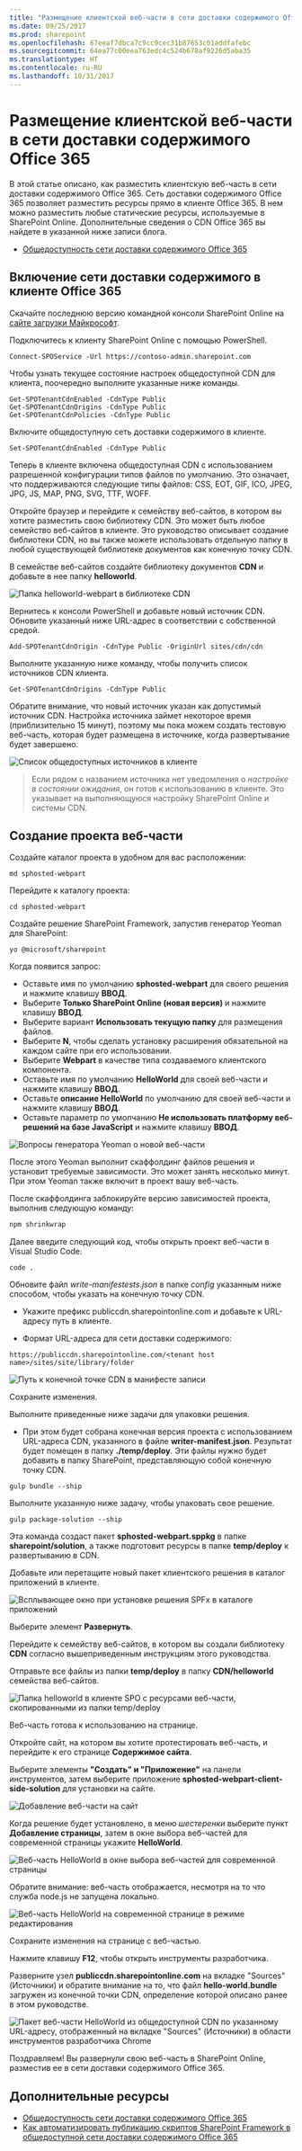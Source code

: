 ```yaml
---
title: "Размещение клиентской веб-части в сети доставки содержимого Office 365"
ms.date: 09/25/2017
ms.prod: sharepoint
ms.openlocfilehash: 67eeaf7dbca7c9cc9cec31b87653c01addfafebc
ms.sourcegitcommit: 64ea77c00eea763edc4c524b678af9226d5aba35
ms.translationtype: HT
ms.contentlocale: ru-RU
ms.lasthandoff: 10/31/2017
---
```

# <a name="hosting-client-side-web-part-from-office-365-cdn"></a>Размещение клиентской веб-части в сети доставки содержимого Office 365

В этой статье описано, как разместить клиентскую веб-часть в сети доставки содержимого Office 365. Сеть доставки содержимого Office 365 позволяет разместить ресурсы прямо в клиенте Office 365. В нем можно разместить любые статические ресурсы, используемые в SharePoint Online. Дополнительные сведения о CDN Office 365 вы найдете в указанной ниже записи блога.

* [Общедоступность сети доставки содержимого Office 365](https://dev.office.com/blogs/general-availability-of-office-365-cdn)

## <a name="enable-cdn-in-your-office-365-tenant"></a>Включение сети доставки содержимого в клиенте Office 365
Скачайте последнюю версию командной консоли SharePoint Online на [сайте загрузки Майкрософт](https://www.microsoft.com/en-us/download/details.aspx?id=35588).

Подключитесь к клиенту SharePoint Online с помощью PowerShell.
```
Connect-SPOService -Url https://contoso-admin.sharepoint.com
```

Чтобы узнать текущее состояние настроек общедоступной CDN для клиента, поочередно выполните указанные ниже команды. 
```
Get-SPOTenantCdnEnabled -CdnType Public
Get-SPOTenantCdnOrigins -CdnType Public
Get-SPOTenantCdnPolicies -CdnType Public
```
Включите общедоступную сеть доставки содержимого в клиенте.
```
Set-SPOTenantCdnEnabled -CdnType Public
```
Теперь в клиенте включена общедоступная CDN с использованием разрешенной конфигурации типов файлов по умолчанию. Это означает, что поддерживаются следующие типы файлов: CSS, EOT, GIF, ICO, JPEG, JPG, JS, MAP, PNG, SVG, TTF, WOFF.

Откройте браузер и перейдите к семейству веб-сайтов, в котором вы хотите разместить свою библиотеку CDN. Это может быть любое семейство веб-сайтов в клиенте. Это руководство описывает создание библиотеки CDN, но вы также можете использовать отдельную папку в любой существующей библиотеке документов как конечную точку CDN.

В семействе веб-сайтов создайте библиотеку документов **CDN** и добавьте в нее папку **helloworld**.

![Папка helloworld-webpart в библиотеке CDN](../../../images/cdn-helloworld-folder.png) 

Вернитесь к консоли PowerShell и добавьте новый источник CDN. Обновите указанный ниже URL-адрес в соответствии с собственной средой. 
```
Add-SPOTenantCdnOrigin -CdnType Public -OriginUrl sites/cdn/cdn
```
Выполните указанную ниже команду, чтобы получить список источников CDN клиента.
```
Get-SPOTenantCdnOrigins -CdnType Public
```
Обратите внимание, что новый источник указан как допустимый источник CDN. Настройка источника займет некоторое время (приблизительно 15 минут), поэтому мы пока можем создать тестовую веб-часть, которая будет размещена в источнике, когда развертывание будет завершено. 

![Список общедоступных источников в клиенте](../../../images/cdn-public-origins.png)

> Если рядом с названием источника нет уведомления о *настройке в состоянии ожидания*, он готов к использованию в клиенте. Это указывает на выполняющуюся настройку SharePoint Online и системы CDN. 

## <a name="creating-a-new-web-part-project"></a>Создание проекта веб-части

Создайте каталог проекта в удобном для вас расположении:

```
md sphosted-webpart
```
    
Перейдите к каталогу проекта:

```
cd sphosted-webpart
```

Создайте решение SharePoint Framework, запустив генератор Yeoman для SharePoint:

```
yo @microsoft/sharepoint
```
    
Когда появится запрос:

* Оставьте имя по умолчанию **sphosted-webpart** для своего решения и нажмите клавишу **ВВОД**.
* Выберите **Только SharePoint Online (новая версия)** и нажмите клавишу **ВВОД**.
* Выберите вариант **Использовать текущую папку** для размещения файлов.
* Выберите **N**, чтобы сделать установку расширения обязательной на каждом сайте при его использовании. 
* Выберите **Webpart** в качестве типа создаваемого клиентского компонента. 
* Оставьте имя по умолчанию **HelloWorld** для своей веб-части и нажмите клавишу **ВВОД**.
* Оставьте **описание HelloWorld** по умолчанию для своей веб-части и нажмите клавишу **ВВОД**.
* Оставьте параметр по умолчанию **Не использовать платформу веб-решений на базе JavaScript** и нажмите клавишу **ВВОД**.

![Вопросы генератора Yeoman о новой веб-части](../../../images/cdn-create-webpart-yo.png)

После этого Yeoman выполнит скаффолдинг файлов решения и установит требуемые зависимости. Это может занять несколько минут. При этом Yeoman также включит в проект вашу веб-часть.

После скаффолдинга заблокируйте версию зависимостей проекта, выполнив следующую команду:

```sh
npm shrinkwrap
```

Далее введите следующий код, чтобы открыть проект веб-части в Visual Studio Code:

```
code .
```
Обновите файл *write-manifestests.json* в папке *config* указанным ниже способом, чтобы указать на конечную точку CDN. 
- Укажите префикс publiccdn.sharepointonline.com и добавьте к URL-адресу путь в клиенте.
* Формат URL-адреса для сети доставки содержимого:
```
https://publiccdn.sharepointonline.com/<tenant host name>/sites/site/library/folder
```

![Путь к конечной точке CDN в манифесте записи](../../../images/cdn-write-manifest-json.png)

Сохраните изменения.

Выполните приведенные ниже задачи для упаковки решения.
* При этом будет собрана конечная версия проекта с использованием URL-адреса CDN, указанного в файле **writer-manifest.json**. Результат будет помещен в папку **./temp/deploy**. Эти файлы нужно будет добавить в папку SharePoint, представляющую собой конечную точку CDN. 

```
gulp bundle --ship
```

Выполните указанную ниже задачу, чтобы упаковать свое решение.

```
gulp package-solution --ship
```

Эта команда создаст пакет **sphosted-webpart.sppkg** в папке **sharepoint/solution**, а также подготовит ресурсы в папке **temp/deploy** к развертыванию в CDN.

Добавьте или перетащите новый пакет клиентского решения в каталог приложений в клиенте. 

![Всплывающее окно при установке решения SPFx в каталоге приложений](../../../images/cdn-upload-solution-to-app-catalog.png)

Выберите элемент **Развернуть**.

Перейдите к семейству веб-сайтов, в котором вы создали библиотеку **CDN** согласно вышеприведенным инструкциям этого руководства.

Отправьте все файлы из папки **temp/deploy** в папку **CDN/helloworld** семейства веб-сайтов. 

![Папка helloworld в клиенте SPO с ресурсами веб-части, скопированными из папки temp/deploy](../../../images/cdn-web-part-files-in-folder.png)

Веб-часть готова к использованию на странице.

Откройте сайт, на котором вы хотите протестировать веб-часть, и перейдите к его странице **Содержимое сайта**.

Выберите элементы **"Создать" и "Приложение"** на панели инструментов, затем выберите приложение **sphosted-webpart-client-side-solution** для установки на сайте.

![Добавление веб-части на сайт](../../../images/cdn-add-webpart-to-site.png)

Когда решение будет установлено, в меню *шестеренки* выберите пункт **Добавление страницы**, затем в окне выбора веб-частей для современной страницы укажите **HelloWorld**.

![Веб-часть HelloWorld в окне выбора веб-частей для современной страницы](../../../images/cdn-web-part-picker.png)

Обратите внимание: веб-часть отображается, несмотря на то что служба node.js не запущена локально. 

![Веб-часть HelloWorld на современной странице в режиме редактирования](../../../images/cdn-web-part-rendering.png)

Сохраните изменения на странице с веб-частью.

Нажмите клавишу **F12**, чтобы открыть инструменты разработчика.

Разверните узел **publiccdn.sharepointonline.com** на вкладке "Sources" (Источники) и обратите внимание на то, что файл **hello-world.bundle** загружен из конечной точки CDN, определение которой описано ранее в этом руководстве.

![Пакет веб-части HelloWorld из общедоступной CDN по указанному URL-адресу, отображенный на вкладке "Sources" (Источники) в области инструментов разработчика Chrome](../../../images/cdn-web-part-f12-source.png)

Поздравляем! Вы развернули свою веб-часть в SharePoint Online, разместив ее в сети доставки содержимого Office 365. 

## <a name="additional-resources"></a>Дополнительные ресурсы

- [Общедоступность сети доставки содержимого Office 365](https://dev.office.com/blogs/general-availability-of-office-365-cdn)
- [Как автоматизировать публикацию скриптов SharePoint Framework в общедоступной сети доставки содержимого Office 365](https://www.eliostruyf.com/automate-publishing-of-your-sharepoint-framework-scripts-to-office-365-public-cdn)